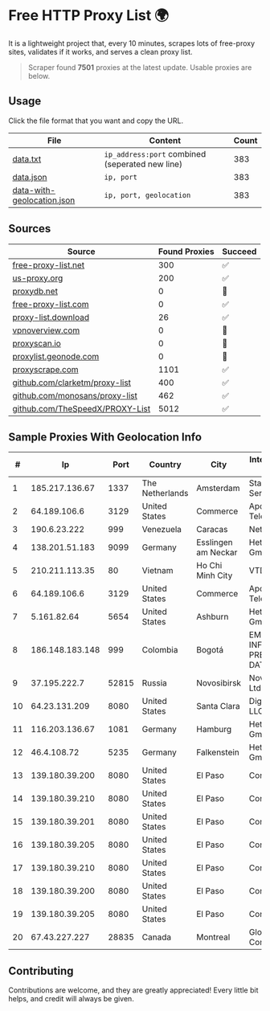 
# Free HTTP Proxy List 🌍

It is a lightweight project that, every 10 minutes, scrapes lots of free-proxy sites, validates if it works, and serves a clean proxy list.


> Scraper found **7501** proxies at the latest update. Usable proxies are below.

## Usage

Click the file format that you want and copy the URL.


|File|Content|Count|
|----|-------|-----|
|[data.txt](https://raw.githubusercontent.com/themiralay/Proxy-List-World/master/data.txt)|`ip_address:port` combined (seperated new line)|383|
|[data.json](https://raw.githubusercontent.com/themiralay/Proxy-List-World/master/data.json)|`ip, port`|383|
|[data-with-geolocation.json](https://raw.githubusercontent.com/themiralay/Proxy-List-World/master/data-with-geolocation.json)|`ip, port, geolocation`|383|

## Sources

|Source|Found Proxies|Succeed|
|------|-------------|-------|
|[free-proxy-list.net](https://free-proxy-list.net)|300|✅|
|[us-proxy.org](https://www.us-proxy.org)|200|✅|
|[proxydb.net](http://proxydb.net)|0|🚫|
|[free-proxy-list.com](https://free-proxy-list.com/?page=&port=&type%5B%5D=http&type%5B%5D=https&up_time=0&search=Search)|0|✅|
|[proxy-list.download](https://www.proxy-list.download/HTTP)|26|✅|
|[vpnoverview.com](https://vpnoverview.com/privacy/anonymous-browsing/free-proxy-servers)|0|🚫|
|[proxyscan.io](https://www.proxyscan.io)|0|🚫|
|[proxylist.geonode.com](https://proxylist.geonode.com/api/proxy-list?limit=300&page=1&sort_by=lastChecked&sort_type=desc&protocols=http,https)|0|🚫|
|[proxyscrape.com](https://api.proxyscrape.com/v2/?request=displayproxies&protocol=http&timeout=10000&country=all&ssl=all&anonymity=all)|1101|✅|
|[github.com/clarketm/proxy-list](https://raw.githubusercontent.com/clarketm/proxy-list/master/proxy-list-raw.txt)|400|✅|
|[github.com/monosans/proxy-list](https://raw.githubusercontent.com/monosans/proxy-list/main/proxies/http.txt)|462|✅|
|[github.com/TheSpeedX/PROXY-List](https://raw.githubusercontent.com/TheSpeedX/PROXY-List/master/http.txt)|5012|✅|


## Sample Proxies With Geolocation Info

|#|Ip|Port|Country|City|Internet Service Provider|
|-|--|----|-------|----|-------------------------|
|1|185.217.136.67|1337|The Netherlands|Amsterdam|Stallion Network Services Limited|
|2|64.189.106.6|3129|United States|Commerce|Apogee Telecom Inc.|
|3|190.6.23.222|999|Venezuela|Caracas|Net Uno|
|4|138.201.51.183|9099|Germany|Esslingen am Neckar|Hetzner Online GmbH|
|5|210.211.113.35|80|Vietnam|Ho Chi Minh City|VTDC|
|6|64.189.106.6|3129|United States|Commerce|Apogee Telecom Inc.|
|7|5.161.82.64|5654|United States|Ashburn|Hetzner Online GmbH|
|8|186.148.183.148|999|Colombia|Bogotá|EMP. DE TEC. E INF. DA PREVIDENCIA - DATAPREV|
|9|37.195.222.7|52815|Russia|Novosibirsk|Novotelecom Ltd.|
|10|64.23.131.209|8080|United States|Santa Clara|DigitalOcean, LLC|
|11|116.203.136.67|1081|Germany|Hamburg|Hetzner Online GmbH|
|12|46.4.108.72|5235|Germany|Falkenstein|Hetzner Online GmbH|
|13|139.180.39.200|8080|United States|El Paso|Conterra|
|14|139.180.39.210|8080|United States|El Paso|Conterra|
|15|139.180.39.201|8080|United States|El Paso|Conterra|
|16|139.180.39.205|8080|United States|El Paso|Conterra|
|17|139.180.39.210|8080|United States|El Paso|Conterra|
|18|139.180.39.200|8080|United States|El Paso|Conterra|
|19|139.180.39.205|8080|United States|El Paso|Conterra|
|20|67.43.227.227|28835|Canada|Montreal|GloboTech Communications|



## Contributing

Contributions are welcome, and they are greatly appreciated! Every
little bit helps, and credit will always be given.

